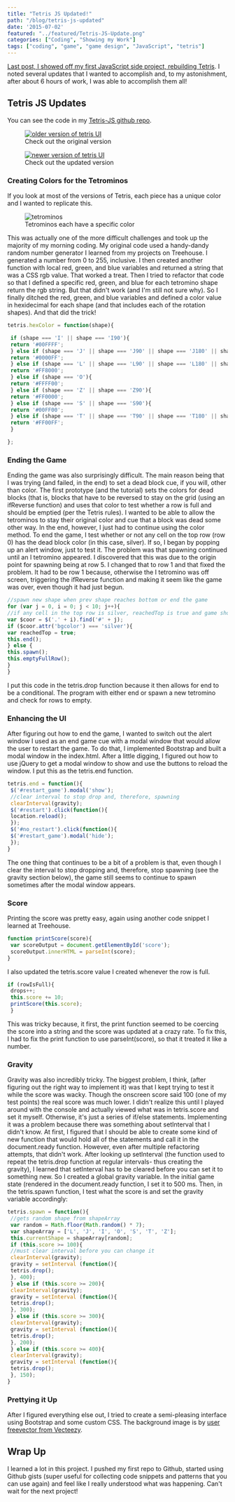 ```yaml
---
title: "Tetris JS Updated!"
path: "/blog/tetris-js-updated"
date: '2015-07-02'
featured: "../featured/Tetris-JS-Update.png"
categories: ["Coding", "Showing my Work"]
tags: ["coding", "game", "game design", "JavaScript", "tetris"]
---
```


[Last post, I showed off my first JavaScript side project, rebuilding Tetris](/blog/tetris-js-my-first-javascript-side-project/). I noted several updates that I wanted to accomplish and, to my astonishment, after about 6 hours of work, I was able to accomplish them all!

## Tetris JS Updates

You can see the code in my [Tetris-JS github repo](https://github.com/anthkris/Tetris-JS).

<figure>
  <a href="http://knanthony.com/showcase/TetrisJS/old/index.html" target="blank">
    <img
    sizes="(max-width: 810px) 100vw, 810px"
    srcset="http://res.cloudinary.com/dhdaswa6t/image/upload/f_auto,q_60,w_203/v1530396697/blog/tetris_old.png 203w,
            http://res.cloudinary.com/dhdaswa6t/image/upload/f_auto,q_60,w_405/v1530396697/blog/tetris_old.png 405w,
            http://res.cloudinary.com/dhdaswa6t/image/upload/f_auto,q_60,w_810/v1530396697/blog/tetris_old.png 810w,
            http://res.cloudinary.com/dhdaswa6t/image/upload/f_auto,q_60,w_1215/v1530396697/blog/tetris_old.png 1215w"
    src="http://res.cloudinary.com/dhdaswa6t/image/upload/f_auto,q_60,w_810/v1530396697/blog/tetris_old.png"
    alt="older version of tetris UI" />
  </a>
  <figcaption>Check out the original version</figcaption>
</figure>


<figure>
  <a href="http://www.knanthony.com/showcase/TetrisJS/updated/index.html" target="blank">
    <img
    sizes="(max-width: 810px) 100vw, 810px"
    srcset="http://res.cloudinary.com/dhdaswa6t/image/upload/f_auto,q_60,w_203/v1530396697/blog/tetris_new1.png 203w,
            http://res.cloudinary.com/dhdaswa6t/image/upload/f_auto,q_60,w_405/v1530396697/blog/tetris_new1.png 405w,
            http://res.cloudinary.com/dhdaswa6t/image/upload/f_auto,q_60,w_810/v1530396697/blog/tetris_new1.png 810w,
            http://res.cloudinary.com/dhdaswa6t/image/upload/f_auto,q_60,w_1215/v1530396697/blog/tetris_new1.png 1215w"
    src="http://res.cloudinary.com/dhdaswa6t/image/upload/f_auto,q_60,w_810/v1530396697/blog/tetris_new1.png"
    alt="newer version of tetris UI" />
  </a>
  <figcaption>Check out the updated version</figcaption>
</figure>

### Creating Colors for the Tetrominos

If you look at most of the versions of Tetris, each piece has a unique color and I wanted to replicate this.

<figure>
  <img
    sizes="(max-width: 810px) 100vw, 810px"
    srcset="http://res.cloudinary.com/dhdaswa6t/image/upload/f_auto,q_60,w_203/v1530396697/blog/Tetris-Blocks.png 203w,
            http://res.cloudinary.com/dhdaswa6t/image/upload/f_auto,q_60,w_405/v1530396697/blog/Tetris-Blocks.png 405w,
            http://res.cloudinary.com/dhdaswa6t/image/upload/f_auto,q_60,w_810/v1530396697/blog/Tetris-Blocks.png 810w,
            http://res.cloudinary.com/dhdaswa6t/image/upload/f_auto,q_60,w_1215/v1530396697/blog/Tetris-Blocks.png 1215w"
    src="http://res.cloudinary.com/dhdaswa6t/image/upload/f_auto,q_60,w_810/v1530396697/blog/Tetris-Blocks.png"
    alt="tetrominos" />
  <figcaption>Tetrominos each have a specific color</figcaption>
</figure>

This was actually one of the more difficult challenges and took up the majority of my morning coding. My original code used a handy-dandy random number generator I learned from my projects on Treehouse. I generated a number from 0 to 255, inclusive. I then created another function with local red, green, and blue variables and returned a string that was a CSS rgb value. That worked a treat. Then I tried to refactor that code so that I defined a specific red, green, and blue for each tetromino shape return the rgb string. But that didn't work (and I'm still not sure why). So I finally ditched the red, green, and blue variables and defined a color value in hexidecimal for each shape (and that includes each of the rotation shapes). And that did the trick!

```javascript
tetris.hexColor = function(shape){

 if (shape === 'I' || shape === 'I90'){
 return '#00FFFF';
 } else if (shape === 'J' || shape === 'J90' || shape === 'J180' || shape === 'J270'){
 return '#0000FF';
 } else if (shape === 'L' || shape === 'L90' || shape === 'L180' || shape === 'L270'){
 return '#FF8000';
 } else if (shape === 'O'){
 return '#FFFF00';
 } else if (shape === 'Z' || shape === 'Z90'){
 return '#FF0000';
 } else if (shape === 'S' || shape === 'S90'){
 return '#00FF00';
 } else if (shape === 'T' || shape === 'T90' || shape === 'T180' || shape === 'T270'){
 return '#FF00FF';
 }

};
```

### Ending the Game

Ending the game was also surprisingly difficult. The main reason being that I was trying (and failed, in the end) to set a dead block cue, if you will, other than color. The first prototype (and the tutorial) sets the colors for dead blocks (that is, blocks that have to be reversed to stay on the grid (using an ifReverse function) and uses that color to test whether a row is full and should be emptied (per the Tetris rules). I wanted to be able to allow the tetrominos to stay their original color and cue that a block was dead some other way. In the end, however, I just had to continue using the color method. To end the game, I test whether or not any cell on the top row (row 0) has the dead block color (in this case, silver). If so, I began by popping up an alert window, just to test it. The problem was that spawning continued until an I tetromino appeared. I discovered that this was due to the origin point for spawning being at row 5\. I changed that to row 1 and that fixed the problem. It had to be row 1 because, otherwise the I tetromino was off screen, triggering the ifReverse function and making it seem like the game was over, even though it had just begun.

```javascript
//spawn new shape when prev shape reaches bottom or end the game
for (var j = 0, i = 0; j < 10; j++){
//if any cell in the top row is silver, reachedTop is true and game should end
var $coor = $('.' + i).find('#' + j);
if ($coor.attr('bgcolor') === 'silver'){
var reachedTop = true;
this.end();
} else {
this.spawn();
this.emptyFullRow();
}
}
```

I put this code in the tetris.drop function because it then allows for end to be a conditional. The program with either end or spawn a new tetromino and check for rows to empty.

### Enhancing the UI

After figuring out how to end the game, I wanted to switch out the alert window I used as an end game cue with a modal window that would allow the user to restart the game. To do that, I implemented Bootstrap and built a modal window in the index.html. After a little digging, I figured out how to use jQuery to get a modal window to show and use the buttons to reload the window. I put this as the tetris.end function.

```javascript
tetris.end = function(){
 $('#restart_game').modal('show');
 //clear interval to stop drop and, therefore, spawning
 clearInterval(gravity);
 $('#restart').click(function(){
 location.reload();
 });
 $('#no_restart').click(function(){
 $('#restart_game').modal('hide');
 });
}
```

The one thing that continues to be a bit of a problem is that, even though I clear the interval to stop dropping and, therefore, stop spawning (see the gravity section below), the game still seems to continue to spawn sometimes after the modal window appears.

### Score

Printing the score was pretty easy, again using another code snippet I learned at Treehouse.

```javascript
function printScore(score){
 var scoreOutput = document.getElementById('score');
 scoreOutput.innerHTML = parseInt(score);
}
```

I also updated the tetris.score value I created whenever the row is full.

```javascript
if (rowIsFull){
 drops++;
 this.score += 10;
 printScore(this.score);
 }
```

This was tricky because, it first, the print function seemed to be coercing the score into a string and the score was updated at a crazy rate. To fix this, I had to fix the print function to use parseInt(score), so that it treated it like a number.

### Gravity

Gravity was also incredibly tricky. The biggest problem, I think, (after figuring out the right way to implement it) was that I kept trying to test it while the score was wacky. Though the onscreen score said 100 (one of my test points) the real score was much lower. I didn't realize this until I played around with the console and actually viewed what was in tetris.score and set it myself. Otherwise, it's just a series of if/else statements. Implementing it was a problem because there was something about setInterval that I didn't know. At first, I figured that I should be able to create some kind of new function that would hold all of the statements and call it in the document.ready function. However, even after multiple refactoring attempts, that didn't work. After looking up setInterval (the function used to repeat the tetris.drop function at regular intervals- thus creating the gravity), I learned that setInterval has to be cleared before you can set it to something new. So I created a global gravity variable. In the initial game state (rendered in the document.ready function, I set it to 500 ms. Then, in the tetris.spawn function, I test what the score is and set the gravity variable accordingly:

```javascript
tetris.spawn = function(){
 //gets random shape from shapeArray
 var random = Math.floor(Math.random() * 7);
 var shapeArray = ['L', 'J', 'I', 'O', 'S', 'T', 'Z'];
 this.currentShape = shapeArray[random];
 if (this.score >= 100){
 //must clear interval before you can change it
 clearInterval(gravity);
 gravity = setInterval (function(){
 tetris.drop();
 }, 400);
 } else if (this.score >= 200){
 clearInterval(gravity);
 gravity = setInterval (function(){
 tetris.drop();
 }, 300);
 } else if (this.score >= 300){
 clearInterval(gravity);
 gravity = setInterval (function(){
 tetris.drop();
 }, 200);
 } else if (this.score >= 400){
 clearInterval(gravity);
 gravity = setInterval (function(){
 tetris.drop();
 }, 150);
}
```

### Prettying it Up

After I figured everything else out, I tried to create a semi-pleasing interface using Bootstrap and some custom CSS. The background image is by [user freevector from Vecteezy](http://www.vecteezy.com/vector-art/67501-city-night).

## Wrap Up

I learned a lot in this project. I pushed my first repo to Github, started using Github gists (super useful for collecting code snippets and patterns that you can use again) and feel like I really understood what was happening. Can't wait for the next project!
